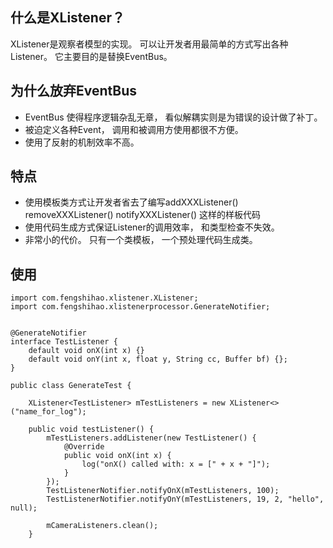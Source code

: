 
## 什么是XListener？

XListener是观察者模型的实现。 可以让开发者用最简单的方式写出各种Listener。 它主要目的是替换EventBus。

## 为什么放弃EventBus

* EventBus 使得程序逻辑杂乱无章， 看似解耦实则是为错误的设计做了补丁。 
* 被迫定义各种Event， 调用和被调用方使用都很不方便。
* 使用了反射的机制效率不高。

## 特点
* 使用模板类方式让开发者省去了编写addXXXListener() removeXXXListener() notifyXXXListener() 这样的样板代码
* 使用代码生成方式保证Listener的调用效率， 和类型检查不失效。
* 非常小的代价。 只有一个类模板， 一个预处理代码生成类。

## 使用


```
import com.fengshihao.xlistener.XListener;
import com.fengshihao.xlistenerprocessor.GenerateNotifier;


@GenerateNotifier 
interface TestListener {
    default void onX(int x) {}
    default void onY(int x, float y, String cc, Buffer bf) {};
}

public class GenerateTest {

    XListener<TestListener> mTestListeners = new XListener<>("name_for_log");

    public void testListener() {
        mTestListeners.addListener(new TestListener() {
            @Override
            public void onX(int x) {
                log("onX() called with: x = [" + x + "]");
            }
        });
        TestListenerNotifier.notifyOnX(mTestListeners, 100);
        TestListenerNotifier.notifyOnY(mTestListeners, 19, 2, "hello", null);

        mCameraListeners.clean();
    }
```

